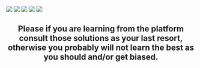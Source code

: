 ![](https://gh-tags.vercel.app/api?lang=javascript&size=small) ![](https://gh-tags.vercel.app/api?lang=lua&size=small) ![](https://gh-tags.vercel.app/api?lang=c-sharp&size=small) ![](https://gh-tags.vercel.app/api?lang=kotlin&size=small) ![](https://gh-tags.vercel.app/api?lang=java&size=small)
<div align="center">

## Please if you are learning from the platform consult those solutions as your last resort, otherwise you probably will not learn the best as you should and/or get biased.
</div>
